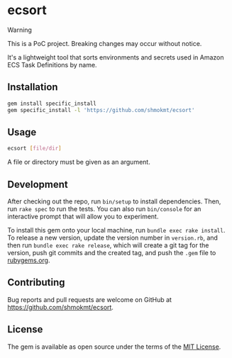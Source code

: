 # ecsort

> [!WARNING]
> This is a PoC project. Breaking changes may occur without notice.

It's a lightweight tool that sorts environments and secrets used in Amazon ECS Task Definitions by name.

## Installation

```bash
gem install specific_install
gem specific_install -l 'https://github.com/shmokmt/ecsort'
```

## Usage

```bash
ecsort [file/dir]
```

A file or directory must be given as an argument.

## Development

After checking out the repo, run `bin/setup` to install dependencies. Then, run `rake spec` to run the tests. You can also run `bin/console` for an interactive prompt that will allow you to experiment.

To install this gem onto your local machine, run `bundle exec rake install`. To release a new version, update the version number in `version.rb`, and then run `bundle exec rake release`, which will create a git tag for the version, push git commits and the created tag, and push the `.gem` file to [rubygems.org](https://rubygems.org).

## Contributing

Bug reports and pull requests are welcome on GitHub at https://github.com/shmokmt/ecsort.

## License

The gem is available as open source under the terms of the [MIT License](https://opensource.org/licenses/MIT).
